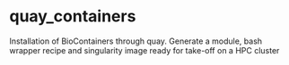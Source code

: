 # quay_containers
Installation of BioContainers through quay. Generate a module, bash wrapper recipe and singularity image ready for take-off on a HPC cluster
